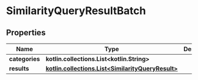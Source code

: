 
# SimilarityQueryResultBatch

## Properties
Name | Type | Description | Notes
------------ | ------------- | ------------- | -------------
**categories** | **kotlin.collections.List&lt;kotlin.String&gt;** |  |  [optional]
**results** | [**kotlin.collections.List&lt;SimilarityQueryResult&gt;**](SimilarityQueryResult.md) |  |  [optional]



